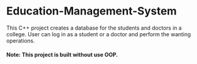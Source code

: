 # Education-Management-System
This C++ project creates a database for the students and doctors in a college. User can log in as a student or a doctor and perform the wanting operations.

#### Note: This project is built without use OOP.